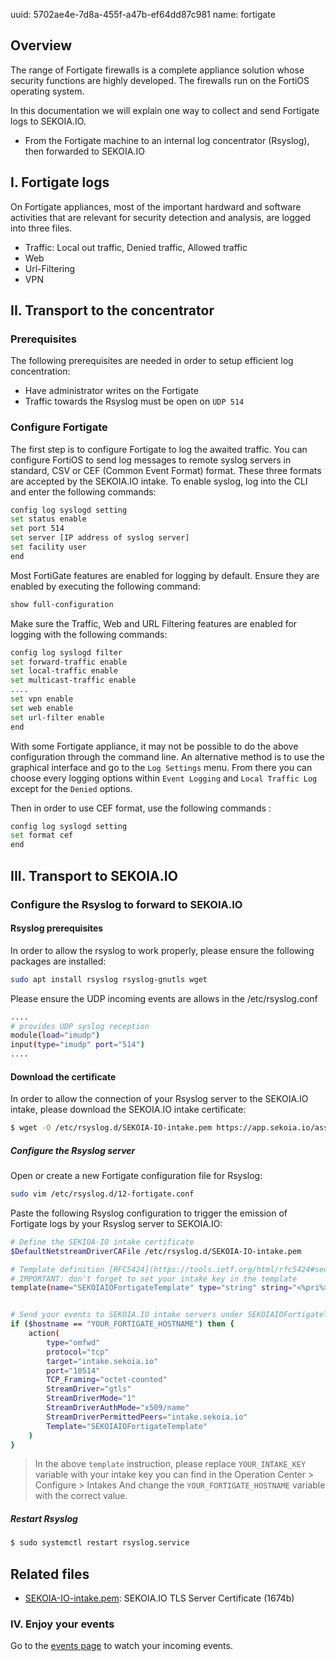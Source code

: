 uuid: 5702ae4e-7d8a-455f-a47b-ef64dd87c981
name: fortigate

## Overview

The range of Fortigate firewalls is a complete appliance solution whose security functions are highly developed. The firewalls run on the FortiOS operating system.

In this documentation we will explain one way to collect and send Fortigate logs to SEKOIA.IO.
- From the Fortigate machine to an internal log concentrator (Rsyslog), then forwarded to SEKOIA.IO

## I. Fortigate logs

On Fortigate appliances, most of the important hardward and software activities that are relevant for security detection and analysis, are logged into three files.

- Traffic: Local out traffic, Denied traffic, Allowed traffic
- Web
- Url-Filtering
- VPN

## II. Transport to the concentrator

### Prerequisites
The following prerequisites are needed in order to setup efficient log concentration:
- Have administrator writes on the Fortigate
- Traffic towards the Rsyslog must be open on `UDP 514`

### Configure Fortigate
The first step is to configure Fortigate to log the awaited traffic.
You can configure FortiOS to send log messages to remote syslog servers in standard, CSV or CEF (Common Event Format) format. These three formats are accepted by the SEKOIA.IO intake.
To enable syslog, log into the CLI and enter the following commands:

```bash
config log syslogd setting
set status enable
set port 514
set server [IP address of syslog server]
set facility user
end
```

Most FortiGate features are enabled for logging by default. Ensure they are enabled by executing the following command:
```bash
show full-configuration
```
Make sure the Traffic, Web and URL Filtering features are enabled for logging with the following commands:
```bash
config log syslogd filter
set forward-traffic enable
set local-traffic enable
set multicast-traffic enable
....
set vpn enable
set web enable
set url-filter enable
end
```

With some Fortigate appliance, it may not be possible to do the above configuration through the command line. An alternative method is to use the graphical interface and go to the `Log Settings` menu. From there you can choose every logging options within `Event Logging` and `Local Traffic Log` except for the `Denied` options.

Then in order to use CEF format, use the following commands :

```bash
config log syslogd setting
set format cef
end
```

## III. Transport to SEKOIA.IO

### Configure the Rsyslog to forward to SEKOIA.IO

#### Rsyslog prerequisites
In order to allow the rsyslog to work properly, please ensure the following packages are installed:

```bash
sudo apt install rsyslog rsyslog-gnutls wget
```

Please ensure the UDP incoming events are allows in the /etc/rsyslog.conf
```bash
....
# provides UDP syslog reception
module(load="imudp")
input(type="imudp" port="514")
....
```

#### Download the certificate
In order to allow the connection of your Rsyslog server to the SEKOIA.IO intake, please download the SEKOIA.IO intake certificate:

```bash
$ wget -O /etc/rsyslog.d/SEKOIA-IO-intake.pem https://app.sekoia.io/assets/files/SEKOIA-IO-intake.pem
```

##### Configure the Rsyslog server
Open or create a new Fortigate configuration file for Rsyslog:
```bash
sudo vim /etc/rsyslog.d/12-fortigate.conf
```

Paste the following Rsyslog configuration to trigger the emission of Fortigate logs by your Rsyslog server to SEKOIA.IO:
```bash
# Define the SEKIOA-IO intake certificate
$DefaultNetstreamDriverCAFile /etc/rsyslog.d/SEKOIA-IO-intake.pem

# Template definition [RFC5424](https://tools.ietf.org/html/rfc5424#section-7.2.2)
# IMPORTANT: don't forget to set your intake key in the template
template(name="SEKOIAIOFortigateTemplate" type="string" string="<%pri%>1 %timestamp:::date-rfc3339% %hostname% %app-name% %procid% LOG [SEKOIA@53288 intake_key=\"YOUR_INTAKE_KEY\"] CEF:%msg%\n")


# Send your events to SEKOIA.IO intake servers under SEKOIAIOFortigateTemplate template
if ($hostname == "YOUR_FORTIGATE_HOSTNAME") then {
    action(
        type="omfwd"
        protocol="tcp"
        target="intake.sekoia.io"
        port="10514"
        TCP_Framing="octet-counted"
        StreamDriver="gtls"
        StreamDriverMode="1"
        StreamDriverAuthMode="x509/name"
        StreamDriverPermittedPeers="intake.sekoia.io"
        Template="SEKOIAIOFortigateTemplate"
    )
}
```

> In the above `template` instruction, please replace `YOUR_INTAKE_KEY` variable with your intake key you can find in the Operation Center > Configure > Intakes
> And change the `YOUR_FORTIGATE_HOSTNAME` variable with the correct value.

##### Restart Rsyslog

```bash
$ sudo systemctl restart rsyslog.service
```

## Related files
- [SEKOIA-IO-intake.pem](https://app.sekoia.io/assets/files/SEKOIA-IO-intake.pem): SEKOIA.IO TLS Server Certificate (1674b)

### IV. Enjoy your events
Go to the [events page](https://app.sekoia.io/sic/events) to watch your incoming events.
